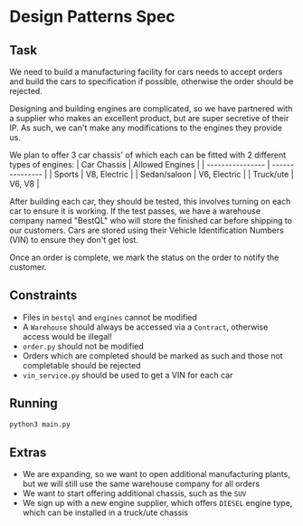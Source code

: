 # Design Patterns Spec

## Task

We need to build a manufacturing facility for cars needs to accept orders and build the cars to specification if possible, otherwise the order should be rejected.

Designing and building engines are complicated, so we have partnered with a supplier who makes an excellent product, but are super secretive of their IP.
As such, we can't make any modifications to the engines they provide us.

We plan to offer 3 car chassis' of which each can be fitted with 2 different types of engines:
| Car Chassis      | Allowed Engines |
| ---------------- | --------------- |
| Sports           | V8, Electric    |
| Sedan/saloon     | V6, Electric    |
| Truck/ute        | V6, V8          |

After building each car, they should be tested, this involves turning on each car to ensure it is working.
If the test passes, we have a warehouse company named "BestQL" who will store the finished car before shipping to our customers.
Cars are stored using their Vehicle Identification Numbers (VIN) to ensure they don't get lost.

Once an order is complete, we mark the status on the order to notify the customer.

## Constraints

* Files in `bestql` and `engines` cannot be modified
* A `Warehouse` should always be accessed via a `Contract`, otherwise access would be illegal!
* `order.py` should not be modified
* Orders which are completed should be marked as such and those not completable should be rejected
* `vin_service.py` should be used to get a VIN for each car

## Running
```sh
python3 main.py
```

## Extras

* We are expanding, so we want to open additional manufacturing plants, but we will still use the same warehouse company for all orders
* We want to start offering additional chassis, such as the `SUV`
* We sign up with a new engine supplier, which offers `DIESEL` engine type, which can be installed in a truck/ute chassis
